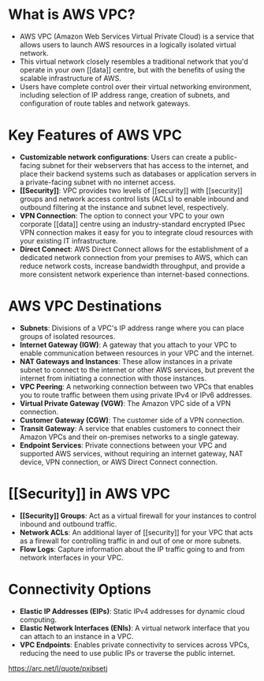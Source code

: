 # What is AWS VPC?

- AWS VPC (Amazon Web Services Virtual Private Cloud) is a service that allows users to launch AWS resources in a logically isolated virtual network.
- This virtual network closely resembles a traditional network that you'd operate in your own [[data]] centre, but with the benefits of using the scalable infrastructure of AWS.
- Users have complete control over their virtual networking environment, including selection of IP address range, creation of subnets, and configuration of route tables and network gateways.

# Key Features of AWS VPC

- **Customizable network configurations**: Users can create a public-facing subnet for their webservers that has access to the internet, and place their backend systems such as databases or application servers in a private-facing subnet with no internet access.
- **[[Security]]**: VPC provides two levels of [[security]] with [[security]] groups and network access control lists (ACLs) to enable inbound and outbound filtering at the instance and subnet level, respectively.
- **VPN Connection**: The option to connect your VPC to your own corporate [[data]] centre using an industry-standard encrypted IPsec VPN connection makes it easy for you to integrate cloud resources with your existing IT infrastructure.
- **Direct Connect**: AWS Direct Connect allows for the establishment of a dedicated network connection from your premises to AWS, which can reduce network costs, increase bandwidth throughput, and provide a more consistent network experience than internet-based connections.

# AWS VPC Destinations

- **Subnets**: Divisions of a VPC's IP address range where you can place groups of isolated resources.
- **Internet Gateway (IGW)**: A gateway that you attach to your VPC to enable communication between resources in your VPC and the internet.
- **NAT Gateways and Instances**: These allow instances in a private subnet to connect to the internet or other AWS services, but prevent the internet from initiating a connection with those instances.
- **VPC Peering**: A networking connection between two VPCs that enables you to route traffic between them using private IPv4 or IPv6 addresses.
- **Virtual Private Gateway (VGW)**: The Amazon VPC side of a VPN connection.
- **Customer Gateway (CGW)**: The customer side of a VPN connection.
- **Transit Gateway**: A service that enables customers to connect their Amazon VPCs and their on-premises networks to a single gateway.
- **Endpoint Services**: Private connections between your VPC and supported AWS services, without requiring an internet gateway, NAT device, VPN connection, or AWS Direct Connect connection.

# [[Security]] in AWS VPC

- **[[Security]] Groups**: Act as a virtual firewall for your instances to control inbound and outbound traffic.
- **Network ACLs**: An additional layer of [[security]] for your VPC that acts as a firewall for controlling traffic in and out of one or more subnets.
- **Flow Logs**: Capture information about the IP traffic going to and from network interfaces in your VPC.

# Connectivity Options

- **Elastic IP Addresses (EIPs)**: Static IPv4 addresses for dynamic cloud computing.
- **Elastic Network Interfaces (ENIs)**: A virtual network interface that you can attach to an instance in a VPC.
- **VPC Endpoints**: Enables private connectivity to services across VPCs, reducing the need to use public IPs or traverse the public internet.

https://arc.net/l/quote/pxjbsetj